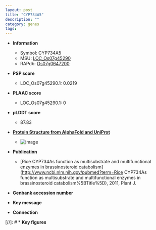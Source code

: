 ```yaml
---
layout: post
title: "CYP734A5"
description: ""
category: genes
tags: 
---
```


* **Information**  
    + Symbol: CYP734A5  
    + MSU: [LOC_Os07g45290](http://rice.plantbiology.msu.edu/cgi-bin/ORF_infopage.cgi?orf=LOC_Os07g45290)  
    + RAPdb: [Os07g0647200](http://rapdb.dna.affrc.go.jp/viewer/gbrowse_details/irgsp1?name=Os07g0647200)  

* **PSP score**  
    + LOC_Os07g45290.1: 0.0219 

* **PLAAC score**  
    + LOC_Os07g45290.1: 0 

* **pLDDT score**
    + 87.83

* **[Protein Structure from AlphaFold and UniProt](https://www.uniprot.org/uniprotkb/Q8LIF2/entry#structure)**
    + ![image](https://ricepsp.github.io/images/Q8/AF-Q8LIF2-F1.png)

* **Publication**  
    + [Rice CYP734As function as multisubstrate and multifunctional enzymes in brassinosteroid catabolism](http://www.ncbi.nlm.nih.gov/pubmed?term=Rice CYP734As function as multisubstrate and multifunctional enzymes in brassinosteroid catabolism%5BTitle%5D), 2011, Plant J.

* **Genbank accession number**  

* **Key message**  

* **Connection**  

[//]: # * **Key figures**  


